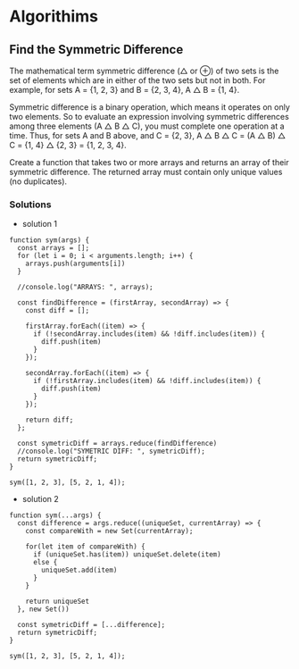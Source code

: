 # Algorithims

## Find the Symmetric Difference

The mathematical term symmetric difference (△ or ⊕) of two sets is the set of elements which are in either of the two sets but not in both. For example, for sets A = {1, 2, 3} and B = {2, 3, 4}, A △ B = {1, 4}.

Symmetric difference is a binary operation, which means it operates on only two elements. So to evaluate an expression involving symmetric differences among three elements (A △ B △ C), you must complete one operation at a time. Thus, for sets A and B above, and C = {2, 3}, A △ B △ C = (A △ B) △ C = {1, 4} △ {2, 3} = {1, 2, 3, 4}.

Create a function that takes two or more arrays and returns an array of their symmetric difference. The returned array must contain only unique values (no duplicates).

### Solutions

- solution 1

```
function sym(args) {
  const arrays = [];
  for (let i = 0; i < arguments.length; i++) {
    arrays.push(arguments[i])
  }

  //console.log("ARRAYS: ", arrays);

  const findDifference = (firstArray, secondArray) => {
    const diff = [];

    firstArray.forEach((item) => {
      if (!secondArray.includes(item) && !diff.includes(item)) {
        diff.push(item)
      }
    });

    secondArray.forEach((item) => {
      if (!firstArray.includes(item) && !diff.includes(item)) {
        diff.push(item)
      }
    });

    return diff;
  };

  const symetricDiff = arrays.reduce(findDifference)
  //console.log("SYMETRIC DIFF: ", symetricDiff);
  return symetricDiff;
}

sym([1, 2, 3], [5, 2, 1, 4]);
```

- solution 2

```
function sym(...args) {
  const difference = args.reduce((uniqueSet, currentArray) => {
    const compareWith = new Set(currentArray);

    for(let item of compareWith) {
      if (uniqueSet.has(item)) uniqueSet.delete(item)
      else {
        uniqueSet.add(item)
      }
    }

    return uniqueSet
  }, new Set())

  const symetricDiff = [...difference];
  return symetricDiff;
}

sym([1, 2, 3], [5, 2, 1, 4]);
```
